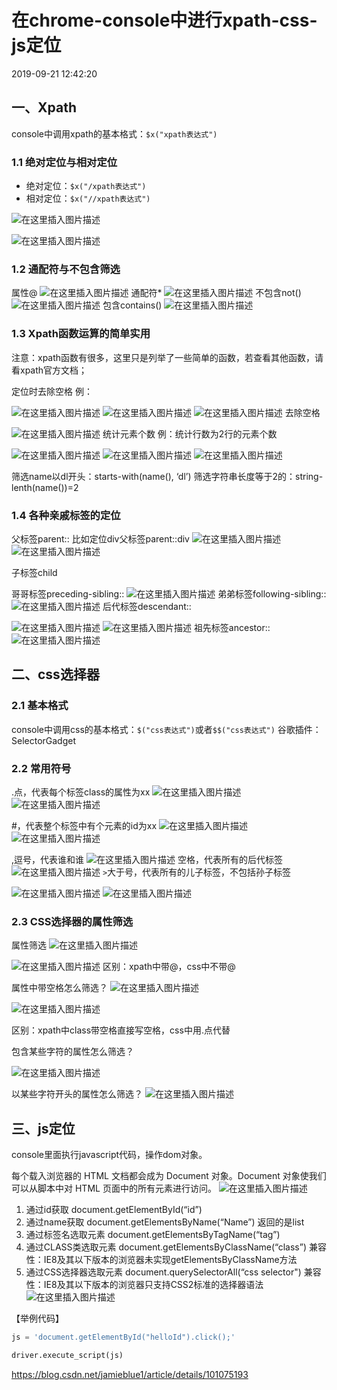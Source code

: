 # 在chrome-console中进行xpath-css-js定位

2019-09-21 12:42:20 

## 一、Xpath

console中调用xpath的基本格式：`$x("xpath表达式")`

### 1.1 绝对定位与相对定位

- 绝对定位：`$x("/xpath表达式")`
- 相对定位：`$x("//xpath表达式")`

![在这里插入图片描述](image-202006211444/20190920193534246.png)

![在这里插入图片描述](image-202006211444/20190920193546804.png)

### 1.2 通配符与不包含筛选

属性@
![在这里插入图片描述](image-202006211444/20190920193737944.png)
通配符*
![在这里插入图片描述](image-202006211444/20190920193750178.png)
不包含not()
![在这里插入图片描述](image-202006211444/20190920193802990.png)
包含contains()
![在这里插入图片描述](image-202006211444/2019092019382860.png)

### 1.3 Xpath函数运算的简单实用

注意：xpath函数有很多，这里只是列举了一些简单的函数，若查看其他函数，请看xpath官方文档；

定位时去除空格
例：

![在这里插入图片描述](image-202006211444/20190920193904257.png)
![在这里插入图片描述](image-202006211444/20190920193921566.png)
![在这里插入图片描述](image-202006211444/20190920193933863.png)
去除空格

![在这里插入图片描述](image-202006211444/20190920193959365.png)
统计元素个数
例：统计行数为2行的元素个数

![在这里插入图片描述](image-202006211444/20190920194021883.png)
![在这里插入图片描述](image-202006211444/20190920194033257.png)
![在这里插入图片描述](image-202006211444/2019092019404576.png)

筛选name以dl开头：starts-with(name(), ‘dl’)
筛选字符串长度等于2的：string-lenth(name())=2

### 1.4 各种亲戚标签的定位

父标签parent::
比如定位div父标签parent::div
![在这里插入图片描述](image-202006211444/2019092019412624.png)
![在这里插入图片描述](image-202006211444/20190920194136417.png)

子标签child

哥哥标签preceding-sibling::
![在这里插入图片描述](image-202006211444/20190920194207569.png)
弟弟标签following-sibling::
![在这里插入图片描述](image-202006211444/20190920194219179.png)
后代标签descendant::

![在这里插入图片描述](image-202006211444/20190920194241333.png)
![在这里插入图片描述](image-202006211444/20190920194313802.png)
祖先标签ancestor::
![在这里插入图片描述](image-202006211444/20190920194326135.png)

## 二、css选择器

### 2.1 基本格式

console中调用css的基本格式：`$("css表达式")`或者`$$("css表达式")`
谷歌插件：SelectorGadget

### 2.2 常用符号

.点，代表每个标签class的属性为xx
![在这里插入图片描述](image-202006211444/20190920194521621.png)
![在这里插入图片描述](image-202006211444/20190920194533912.png)

\#，代表整个标签中有个元素的id为xx
![在这里插入图片描述](image-202006211444/20190920194545785.png)
![在这里插入图片描述](image-202006211444/2019092019455871.png)

,逗号，代表谁和谁
![在这里插入图片描述](image-202006211444/20190920194610289.png)
空格，代表所有的后代标签
![在这里插入图片描述](image-202006211444/20190920194623542.png)
`>`大于号，代表所有的儿子标签，不包括孙子标签

![在这里插入图片描述](image-202006211444/20190920194651278.png)
![在这里插入图片描述](image-202006211444/20190920194817834.png)

### 2.3 CSS选择器的属性筛选

属性筛选
![在这里插入图片描述](image-202006211444/20190920194831771.png)

![在这里插入图片描述](image-202006211444/20190920194907813.png)
区别：xpath中带@，css中不带@

属性中带空格怎么筛选？
![在这里插入图片描述](image-202006211444/20190920194923330.png)

![在这里插入图片描述](image-202006211444/20190920194934156.png)

区别：xpath中class带空格直接写空格，css中用.点代替

包含某些字符的属性怎么筛选？

![在这里插入图片描述](image-202006211444/2019092019494770.png)

以某些字符开头的属性怎么筛选？
![在这里插入图片描述](image-202006211444/20190920195000802.png)

## 三、js定位

console里面执行javascript代码，操作dom对象。

每个载入浏览器的 HTML 文档都会成为 Document 对象。Document 对象使我们可以从脚本中对 HTML 页面中的所有元素进行访问。
![在这里插入图片描述](image-202006211444/20190920210959790.png)

1. 通过id获取
   document.getElementById(“id”)
2. 通过name获取
   document.getElementsByName(“Name”) 返回的是list
3. 通过标签名选取元素
   document.getElementsByTagName(“tag”)
4. 通过CLASS类选取元素
   document.getElementsByClassName(“class”)
   兼容性：IE8及其以下版本的浏览器未实现getElementsByClassName方法
5. 通过CSS选择器选取元素
   document.querySelectorAll(“css selector")
   兼容性：IE8及其以下版本的浏览器只支持CSS2标准的选择器语法
   ![在这里插入图片描述](image-202006211444/20190920195135274.png)

【举例代码】

```python
js = 'document.getElementById("helloId").click();'

driver.execute_script(js)
```





https://blog.csdn.net/jamieblue1/article/details/101075193